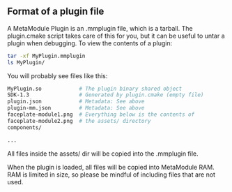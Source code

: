 ## Format of a plugin file


A MetaModule Plugin is an .mmplugin file, which is a tarball. The plugin.cmake script
takes care of this for you, but it can be useful to untar a plugin when debugging. To
view the contents of a plugin:

```bash
tar -xf MyPlugin.mmplugin
ls MyPlugin/
```

You will probably see files like this:
```bash
MyPlugin.so            # The plugin binary shared object
SDK-1.3                # Generated by plugin.cmake (empty file)
plugin.json            # Metadata: See above
plugin-mm.json         # Metadata: See above
faceplate-module1.png  # Everything below is the contents of 
faceplate-module2.png  # the assets/ directory
components/

...
```

All files inside the assets/ dir will be copied into the .mmplugin file.

When the plugin is loaded, all files will be copied into MetaModule RAM. RAM is
limited in size, so please be mindful of including files that are not used.
